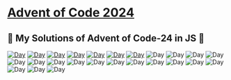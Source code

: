 # [Advent of Code 2024](https://adventofcode.com/2024)

## 🎄 My Solutions of Advent of Code-24 in JS 🎄

[![Day](https://badgen.net/badge/01/%E2%98%85%E2%98%85/green)](day1)
[![Day](https://badgen.net/badge/02/%E2%98%85%E2%98%85/green)](day2)
[![Day](https://badgen.net/badge/03/%E2%98%85%E2%98%85/green)](day3)
[![Day](https://badgen.net/badge/04/%E2%98%85%E2%98%85/green)](day4)
[![Day](https://badgen.net/badge/05/%E2%98%85%E2%98%85/green)](day5)
[![Day](https://badgen.net/badge/06/%E2%98%85%E2%98%85/green)](day6)
[![Day](https://badgen.net/badge/07/%E2%98%85%E2%98%85/green)](day7)
![Day](https://badgen.net/badge/08/%E2%98%86%E2%98%86/gray)
![Day](https://badgen.net/badge/09/%E2%98%86%E2%98%86/gray)
![Day](https://badgen.net/badge/10/%E2%98%86%E2%98%86/gray)
![Day](https://badgen.net/badge/11/%E2%98%86%E2%98%86/gray)
![Day](https://badgen.net/badge/12/%E2%98%86%E2%98%86/gray)
![Day](https://badgen.net/badge/13/%E2%98%86%E2%98%86/gray)
![Day](https://badgen.net/badge/14/%E2%98%86%E2%98%86/gray)
![Day](https://badgen.net/badge/15/%E2%98%86%E2%98%86/gray)
![Day](https://badgen.net/badge/16/%E2%98%86%E2%98%86/gray)
![Day](https://badgen.net/badge/17/%E2%98%86%E2%98%86/gray)
![Day](https://badgen.net/badge/18/%E2%98%86%E2%98%86/gray)
![Day](https://badgen.net/badge/19/%E2%98%86%E2%98%86/gray)
![Day](https://badgen.net/badge/20/%E2%98%86%E2%98%86/gray)
![Day](https://badgen.net/badge/21/%E2%98%86%E2%98%86/gray)
![Day](https://badgen.net/badge/22/%E2%98%86%E2%98%86/gray)
![Day](https://badgen.net/badge/23/%E2%98%86%E2%98%86/gray)
![Day](https://badgen.net/badge/24/%E2%98%86%E2%98%86/gray)
![Day](https://badgen.net/badge/25/%E2%98%86%E2%98%86/gray)